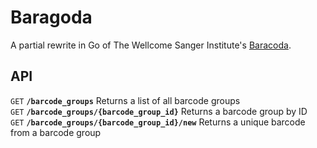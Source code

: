 # Baragoda

A partial rewrite in Go of The Wellcome Sanger Institute's [Baracoda](https://github.com/sanger/baracoda).

## API

<summary><code>GET</code> <code><b>/barcode_groups</b></code> Returns a list of all barcode groups</summary>

<summary><code>GET</code> <code><b>/barcode_groups/{barcode_group_id}</b></code> Returns a barcode group by ID</summary>

<summary><code>GET</code> <code><b>/barcode_groups/{barcode_group_id}/new</b></code> Returns a unique barcode from a barcode group</summary>
